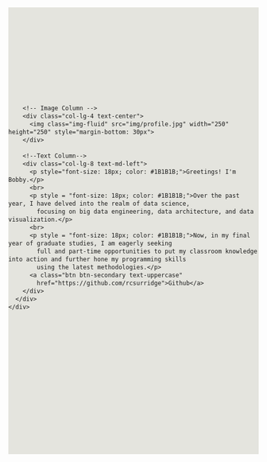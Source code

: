  <!-- About Section -->
  <section id="about" style="padding-top: 180px; padding-bottom: 275px; background-color: #E4E4DE;">
    <div class="container">
      <div class="row align-items-center">

        <!-- Image Column -->
        <div class="col-lg-4 text-center">
          <img class="img-fluid" src="img/profile.jpg" width="250" height="250" style="margin-bottom: 30px">
        </div>

        <!--Text Column-->
        <div class="col-lg-8 text-md-left">
          <p style="font-size: 18px; color: #1B1B1B;">Greetings! I'm Bobby.</p>
          <br>
          <p style = "font-size: 18px; color: #1B1B1B;">Over the past year, I have delved into the realm of data science, 
            focusing on big data engineering, data architecture, and data visualization.</p>
          <br>
          <p style = "font-size: 18px; color: #1B1B1B;">Now, in my final year of graduate studies, I am eagerly seeking 
            full and part-time opportunities to put my classroom knowledge into action and further hone my programming skills 
            using the latest methodologies.</p>
          <a class="btn btn-secondary text-uppercase" 
            href="https://github.com/rcsurridge">Github</a>
        </div>
      </div>
    </div>
  </section>

<!--
**rcsurridge/rcsurridge** is a ✨ _special_ ✨ repository because its `README.md` (this file) appears on your GitHub profile.

Here are some ideas to get you started:

- 🔭 I’m currently working on ...
- 🌱 I’m currently learning ...
- 👯 I’m looking to collaborate on ...
- 🤔 I’m looking for help with ...
- 💬 Ask me about ...
- 📫 How to reach me: ...
- 😄 Pronouns: ...
- ⚡ Fun fact: ...
-->

